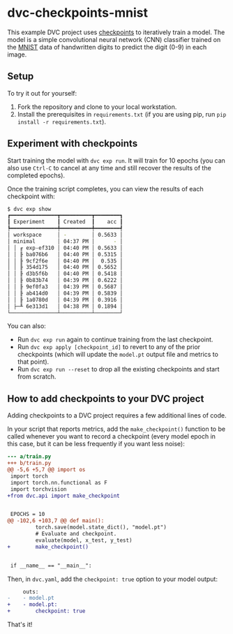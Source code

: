 # dvc-checkpoints-mnist

This example DVC project uses [checkpoints](https://dvc.org/doc/api-reference/make_checkpoint) to iteratively train a model. The model is a simple convolutional neural network (CNN) classifier trained on the [MNIST](http://yann.lecun.com/exdb/mnist/) data of handwritten digits to predict the digit (0-9) in each image.

## Setup

To try it out for yourself:

1. Fork the repository and clone to your local workstation.
2. Install the prerequisites in `requirements.txt` (if you are using pip, run `pip install -r requirements.txt`).

## Experiment with checkpoints

Start training the model with `dvc exp run`. It will train for 10 epochs (you can also use `Ctrl-C` to cancel at any time and still recover the results of the completed epochs).

Once the training script completes, you can view the results of each checkpoint with:

```bash
$ dvc exp show
┏━━━━━━━━━━━━━━━┳━━━━━━━━━━┳━━━━━━━━┓
┃ Experiment    ┃ Created  ┃    acc ┃
┡━━━━━━━━━━━━━━━╇━━━━━━━━━━╇━━━━━━━━┩
│ workspace     │ -        │ 0.5633 │
│ minimal       │ 04:37 PM │      - │
│ │ ╓ exp-ef310 │ 04:40 PM │ 0.5633 │
│ │ ╟ ba076b6   │ 04:40 PM │ 0.5315 │
│ │ ╟ 9cf2f6e   │ 04:40 PM │  0.535 │
│ │ ╟ 354d175   │ 04:40 PM │ 0.5652 │
│ │ ╟ d3b5f6b   │ 04:40 PM │ 0.5418 │
│ │ ╟ 0b83b74   │ 04:39 PM │ 0.6222 │
│ │ ╟ 9ef0fa3   │ 04:39 PM │ 0.5687 │
│ │ ╟ ab414d0   │ 04:39 PM │ 0.5839 │
│ │ ╟ 1a0780d   │ 04:39 PM │ 0.3916 │
│ ├─╨ 6e313d1   │ 04:38 PM │ 0.1894 │
└───────────────┴──────────┴────────┘
```

You can also:
* Run `dvc exp run` again to continue training from the last checkpoint.
* Run `dvc exp apply [checkpoint_id]` to revert to any of the prior checkpoints (which will update the `model.pt` output file and metrics to that point).
* Run `dvc exp run --reset` to drop all the existing checkpoints and start from scratch.

## How to add checkpoints to your DVC project

Adding checkpoints to a DVC project requires a few additional lines of code.

In your script that reports metrics, add the `make_checkpoint()` function to be called whenever you want to record a checkpoint (every model epoch in this case, but it can be less frequently if you want less noise):

```diff
--- a/train.py
+++ b/train.py
@@ -5,6 +5,7 @@ import os
 import torch
 import torch.nn.functional as F
 import torchvision
+from dvc.api import make_checkpoint


 EPOCHS = 10
@@ -102,6 +103,7 @@ def main():
         torch.save(model.state_dict(), "model.pt")
         # Evaluate and checkpoint.
         evaluate(model, x_test, y_test)
+        make_checkpoint()


 if __name__ == "__main__":
```

Then, in `dvc.yaml`, add the `checkpoint: true` option to your model output:

```diff
     outs:
-    - model.pt
+    - model.pt:
+        checkpoint: true
```

That's it!
